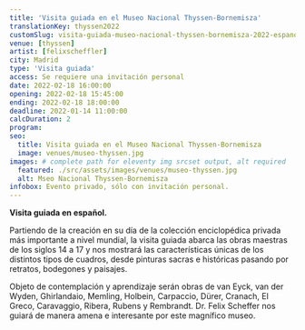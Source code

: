 ```yaml
---
title: 'Visita guiada en el Museo Nacional Thyssen-Bornemisza'
translationKey: thyssen2022
customSlug: visita-guiada-museo-nacional-thyssen-bornemisza-2022-espanol
venue: [thyssen]
artist: [felixscheffler]
city: Madrid
type: 'Visita guiada'
access: Se requiere una invitación personal
date: 2022-02-18 16:00:00
opening: 2022-02-18 15:45:00
ending: 2022-02-18 18:00:00
deadline: 2022-01-14 11:00:00
calcDuration: 2
program:
seo:
  title: Visita guiada en el Museo Nacional Thyssen-Bornemisza
  image: venues/museo-thyssen.jpg
images: # complete path for eleventy img srcset output, alt required
  featured: ./src/assets/images/venues/museo-thyssen.jpg
  alt: Mseo Nacional Thyssen-Bornemisza
infobox: Evento privado, sólo con invitación personal.
---
```


<strong>Visita guiada en español.</strong>

Partiendo de la creación en su día de la colección enciclopédica privada más importante a nivel mundial, la visita guiada abarca las obras maestras de los siglos 14 a 17 y nos mostrará las características únicas de los distintos tipos de cuadros, desde pinturas sacras e históricas pasando por retratos, bodegones y paisajes.

Objeto de contemplación y aprendizaje serán obras de van Eyck, van der Wyden, Ghirlandaio, Memling, Holbein, Carpaccio, Dürer, Cranach, El Greco, Caravaggio, Ribera, Rubens y Rembrandt. Dr. Felix Scheffer nos guiará de manera amena e interesante por este magnífico museo.
